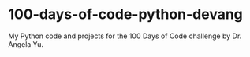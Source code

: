 # 100-days-of-code-python-devang
My Python code and projects for the 100 Days of Code challenge by Dr. Angela Yu.
